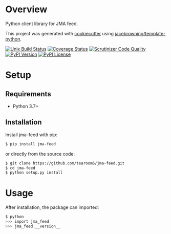 # Overview

Python client library for JMA feed.

This project was generated with [cookiecutter](https://github.com/audreyr/cookiecutter) using [jacebrowning/template-python](https://github.com/jacebrowning/template-python).

[![Unix Build Status](https://img.shields.io/travis/tearoom6/jma-feed/master.svg?label=unix)](https://travis-ci.org/tearoom6/jma-feed)
[![Coverage Status](https://img.shields.io/coveralls/tearoom6/jma-feed/master.svg)](https://coveralls.io/r/tearoom6/jma-feed)
[![Scrutinizer Code Quality](https://img.shields.io/scrutinizer/g/tearoom6/jma-feed.svg)](https://scrutinizer-ci.com/g/tearoom6/jma-feed/?branch=master)
[![PyPI Version](https://img.shields.io/pypi/v/jma-feed.svg)](https://pypi.org/project/jma-feed)
[![PyPI License](https://img.shields.io/pypi/l/jma-feed.svg)](https://pypi.org/project/jma-feed)

# Setup

## Requirements

* Python 3.7+

## Installation

Install jma-feed with pip:

```sh
$ pip install jma-feed
```

or directly from the source code:

```sh
$ git clone https://github.com/tearoom6/jma-feed.git
$ cd jma-feed
$ python setup.py install
```

# Usage

After installation, the package can imported:

```sh
$ python
>>> import jma_feed
>>> jma_feed.__version__
```
